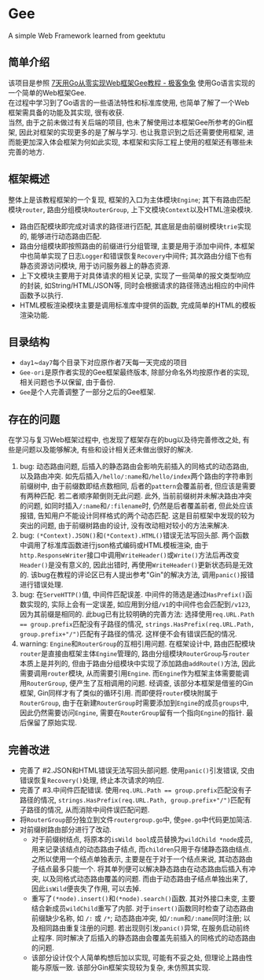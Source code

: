 # Gee
A simple Web Framework learned from geektutu

## 简单介绍
该项目是参照 [7天用Go从零实现Web框架Gee教程 - 极客兔兔](https://geektutu.com/post/gee.html) 使用Go语言实现的一个简单的Web框架Gee.  
在过程中学习到了Go语言的一些语法特性和标准库使用, 也简单了解了一个Web框架需具备的功能及其实现, 很有收获.  
当然, 由于之前未做过有关后端的项目, 也未了解使用过本框架Gee所参考的Gin框架, 因此对框架的实现更多的是了解与学习. 也让我意识到之后还需要使用框架, 进而能更加深入体会框架为何如此实现, 本框架和实际工程上使用的框架还有哪些未完善的地方.   

## 框架概述
整体上是该教程框架的一个复现, 框架的入口为主体模块`Engine`; 其下有路由匹配模块`router`, 路由分组模块`RouterGroup`, 上下文模块`Context`以及HTML渲染模块. 
* 路由匹配模块即完成对请求的路径进行匹配, 其底层是由前缀树模块`trie`实现的, 能够进行动态路由匹配. 
* 路由分组模块即按照路由的前缀进行分组管理, 主要是用于添加中间件, 本框架中也简单实现了日志`Logger`和错误恢复`Recovery`中间件; 其次路由分组下也有静态资源访问模块, 用于访问服务器上的静态资源. 
* 上下文模块主要用于对具体请求的相关记录, 实现了一些简单的报文类型响应的封装, 如String/HTML/JSON等, 同时会根据请求的路径筛选出相应的中间件函数予以执行.
* HTML模板渲染模块主要是调用标准库中提供的函数, 完成简单的HTML的模板渲染功能.

## 目录结构
* `day1`~`day7`每个目录下对应原作者7天每一天完成的项目
* `Gee-ori`是原作者实现的Gee框架最终版本, 除部分命名外均按原作者的实现, 相关问题也予以保留, 由于备份.
* `Gee`是个人完善调整了一部分之后的Gee框架.

## 存在的问题
在学习与复习Web框架过程中, 也发现了框架存在的bug以及待完善修改之处, 有些是问题以及能够解决, 有些和设计相关还未做出很好的解决.
1. bug: 动态路由问题, 后插入的静态路由会影响先前插入的同格式的动态路由, 以及路由冲突. 如先后插入`/hello/:name`和`/hello/index`两个路由的字符串到前缀树中, 由于前缀数即结点数相同, 后者的`pattern`会覆盖前者, 但应该是需要有两种匹配. 若二者顺序颠倒则无此问题. 此外, 当前前缀树并未解决路由冲突的问题, 如同时插入`/:name`和`/:filename`时, 仍然是后者覆盖前者, 但此处应该报错, 告知用户不能设计同样格式的两个动态匹配.
这是目前框架中发现的较为突出的问题, 由于前缀树路由的设计, 没有改动相对较小的方法来解决.
2. bug: `(*Context).JSON()`和`(*Context).HTML()`错误无法写回头部. 两个函数中调用了标准库函数进行json格式编码或HTML模板渲染, 由于`http.ResponseWriter`接口中调用`WriteHeader()`或`Write()`方法后再改变`Header()`是没有意义的, 因此出错时, 再使用`WriteHeader()`更新状态码是无效的. 
该bug在教程的评论区已有人提出参考"Gin"的解决方法, 调用`panic()`报错进行错误处理.
3. bug: 在`ServeHTTP()`值, 中间件匹配误差. 中间件的筛选是通过`HasPrefix()`函数实现的, 实际上会有一定误差, 如应用到分组`/v1`的中间件也会匹配到`/v123`, 因为其前缀是相同的.
此bug已有比较明确的完善方法: 选择使用`req.URL.Path == group.prefix`匹配没有子路径的情况, `strings.HasPrefix(req.URL.Path, group.prefix+"/")`匹配有子路径的情况. 这样便不会有错误匹配的情况.
4. warning: `Engine`和`RouterGroup`的互相引用问题. 在框架设计中, 路由匹配模块`router`是直接由框架主体`Engine`管理的, 路由分组模块`RouterGroup`与`router`本质上是并列的, 但由于路由分组模块中实现了添加路由`addRoute()`方法, 因此需要调用`router`模块, 从而需要引用`Engine`. 而`Engine`作为框架主体需要能调用`RouterGroup`, 便产生了互相调用的问题.
经调查, 该部分本框架是借鉴的Gin框架, Gin同样才有了类似的循环引用. 而即便将`router`模块附属于`RouterGroup`, 由于在新建`RouterGroup`时需要添加到`Engine`的成员`groups`中, 因此仍然需要访问`Engine`, 需要在`RouterGroup`留有一个指向`Engine`的指针. 最后保留了原始实现.

## 完善改进
* 完善了 #2.JSON和HTML错误无法写回头部问题. 使用`panic()`引发错误, 交由错误恢复`Recovery()`处理, 终止本次请求的响应.
* 完善了 #3.中间件匹配错误. 使用`req.URL.Path == group.prefix`匹配没有子路径的情况, `strings.HasPrefix(req.URL.Path, group.prefix+"/")`匹配有子路径的情况, 从而消除中间件误匹配问题.
* 将`RouterGroup`部分独立到文件`routergroup.go`中, 使`gee.go`中代码更加简洁.
* 对前缀树路由部分进行了改动.
    * 对于前缀树结点, 将原本的`isWild bool`成员替换为`wildChild *node`成员, 用来记录该结点的动态路由子结点, 而`children`只用于存储静态路由结点. 之所以使用一个结点单独表示, 主要是在于对于一个结点来说, 其动态路由子结点最多只能一个. 将其单列便可以解决静态路由在动态路由后插入有冲突, 以及同格式动态路由覆盖的问题. 而由于动态路由子结点单独出来了, 因此`isWild`便丧失了作用, 可以去掉.
    * 重写了`(*node).insert()`和`(*node).search()`函数. 其对外接口未变, 主要结合新成员`wildChild`重写了内部. 对于`insert()`函数同时检查了动态路由前缀缺少名称, 如 `/:` 或 `/*`; 动态路由冲突, 如`/:num`和`/:name`同时注册; 以及相同路由重复注册的问题. 若出现则引发`panic()`异常, 在服务启动前终止程序. 同时解决了后插入的静态路由会覆盖先前插入的同格式的动态路由的问题.
    * 该部分设计仅个人简单构想后加以实现, 可能有不妥之处, 但理论上路由性能与原版一致. 该部分Gin框架实现较为复杂, 未仿照其实现.
